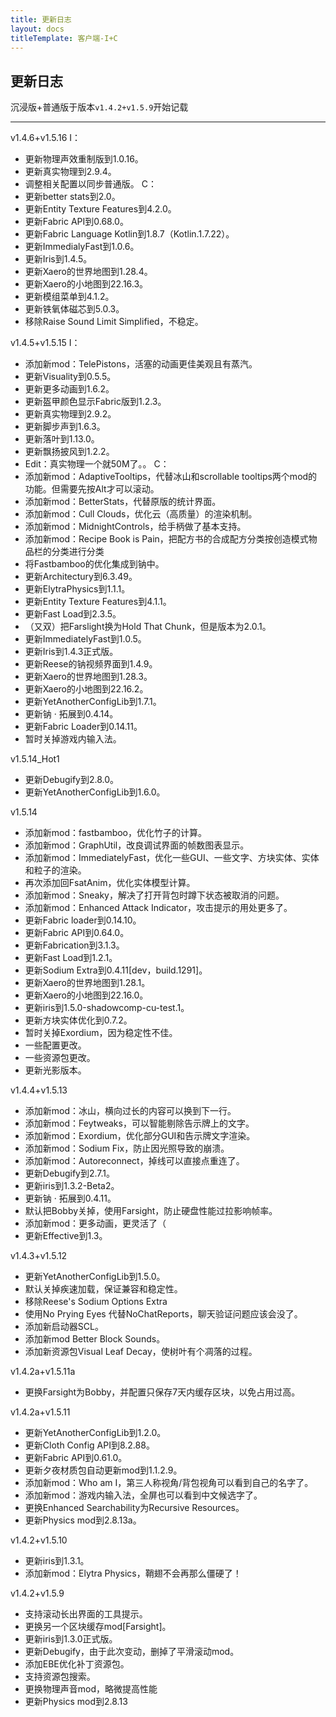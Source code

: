 ```yaml
---
title: 更新日志
layout: docs
titleTemplate: 客户端-I+C
---
```

## 更新日志

沉浸版+普通版于版本`v1.4.2+v1.5.9`开始记载

---

v1.4.6+v1.5.16
I：
 - 更新物理声效重制版到1.0.16。
 - 更新真实物理到2.9.4。
 - 调整相关配置以同步普通版。
C：
 - 更新better stats到2.0。
 - 更新Entity Texture Features到4.2.0。
 - 更新Fabric API到0.68.0。
 - 更新Fabric Language Kotlin到1.8.7（Kotlin.1.7.22）。
 - 更新ImmedialyFast到1.0.6。
 - 更新Iris到1.4.5。
 - 更新Xaero的世界地图到1.28.4。
 - 更新Xaero的小地图到22.16.3。
 - 更新模组菜单到4.1.2。
 - 更新铁氧体磁芯到5.0.3。
 - 移除Raise Sound Limit Simplified，不稳定。

v1.4.5+v1.5.15
I：
 - 添加新mod：TelePistons，活塞的动画更佳美观且有蒸汽。
 - 更新Visuality到0.5.5。
 - 更新更多动画到1.6.2。
 - 更新盔甲颜色显示Fabric版到1.2.3。
 - 更新真实物理到2.9.2。
 - 更新脚步声到1.6.3。
 - 更新落叶到1.13.0。
 - 更新飘扬披风到1.2.2。
 - Edit：真实物理一个就50M了。。
C：
 - 添加新mod：AdaptiveTooltips，代替冰山和scrollable tooltips两个mod的功能。但需要先按Alt才可以滚动。
 - 添加新mod：BetterStats，代替原版的统计界面。
 - 添加新mod：Cull Clouds，优化云（高质量）的渲染机制。
 - 添加新mod：MidnightControls，给手柄做了基本支持。
 - 添加新mod：Recipe Book is Pain，把配方书的合成配方分类按创造模式物品栏的分类进行分类
 - 将Fastbamboo的优化集成到钠中。
 - 更新Architectury到6.3.49。
 - 更新ElytraPhysics到1.1.1。
 - 更新Entity Texture Features到4.1.1。
 - 更新Fast Load到2.3.5。
 - （又双）把Farslight换为Hold That Chunk，但是版本为2.0.1。
 - 更新ImmediatelyFast到1.0.5。
 - 更新Iris到1.4.3正式版。
 - 更新Reese的钠视频界面到1.4.9。
 - 更新Xaero的世界地图到1.28.3。
 - 更新Xaero的小地图到22.16.2。
 - 更新YetAnotherConfigLib到1.7.1。
 - 更新钠 · 拓展到0.4.14。
 - 更新Fabric Loader到0.14.11。
 - 暂时关掉游戏内输入法。


v1.5.14_Hot1
 - 更新Debugify到2.8.0。
 - 更新YetAnotherConfigLib到1.6.0。

v1.5.14
 - 添加新mod：fastbamboo，优化竹子的计算。
 - 添加新mod：GraphUtil，改良调试界面的帧数图表显示。
 - 添加新mod：ImmediatelyFast，优化一些GUI、一些文字、方块实体、实体和粒子的渲染。
 - 再次添加回FsatAnim，优化实体模型计算。
 - 添加新mod：Sneaky，解决了打开背包时蹲下状态被取消的问题。
 - 添加新mod：Enhanced Attack Indicator，攻击提示的用处更多了。
 - 更新Fabric loader到0.14.10。
 - 更新Fabric API到0.64.0。
 - 更新Fabrication到3.1.3。
 - 更新Fast Load到1.2.1。
 - 更新Sodium Extra到0.4.11[dev，build.1291]。
 - 更新Xaero的世界地图到1.28.1。
 - 更新Xaero的小地图到22.16.0。
 - 更新iris到1.5.0-shadowcomp-cu-test.1。
 - 更新方块实体优化到0.7.2。
 - 暂时关掉Exordium，因为稳定性不佳。
 - 一些配置更改。
 - 一些资源包更改。
 - 更新光影版本。

v1.4.4+v1.5.13
 - 添加新mod：冰山，横向过长的内容可以换到下一行。
 - 添加新mod：Feytweaks，可以智能剔除告示牌上的文字。
 - 添加新mod：Exordium，优化部分GUI和告示牌文字渲染。
 - 添加新mod：Sodium Fix，防止因光照导致的崩溃。
 - 添加新mod：Autoreconnect，掉线可以直接点重连了。
 - 更新Debugify到2.7.1。
 - 更新iris到1.3.2-Beta2。
 - 更新钠 · 拓展到0.4.11。
 - 默认把Bobby关掉，使用Farsight，防止硬盘性能过拉影响帧率。
 - 添加新mod：更多动画，更灵活了（
 - 更新Effective到1.3。

v1.4.3+v1.5.12
 - 更新YetAnotherConfigLib到1.5.0。
 - 默认关掉疾速加载，保证兼容和稳定性。
 - 移除Reese's Sodium Options Extra
 - 使用No Prying Eyes 代替NoChatReports，聊天验证问题应该会没了。
 - 添加新启动器SCL。
 - 添加新mod Better Block Sounds。
 - 添加新资源包Visual Leaf Decay，使树叶有个凋落的过程。

v1.4.2a+v1.5.11a
 - 更换Farsight为Bobby，并配置只保存7天内缓存区块，以免占用过高。

v1.4.2a+v1.5.11
 - 更新YetAnotherConfigLib到1.2.0。
 - 更新Cloth Config API到8.2.88。
 - 更新Fabric API到0.61.0。
 - 更新夕夜材质包自动更新mod到1.1.2.9。
 - 添加新mod：Who am I，第三人称视角/背包视角可以看到自己的名字了。
 - 添加新mod：游戏内输入法，全屏也可以看到中文候选字了。
 - 更换Enhanced Searchability为Recursive Resources。
 - 更新Physics mod到2.8.13a。

v1.4.2+v1.5.10
 - 更新iris到1.3.1。
 - 添加新mod：Elytra Physics，鞘翅不会再那么僵硬了！

v1.4.2+v1.5.9
 - 支持滚动长出界面的工具提示。
 - 更换另一个区块缓存mod[Farsight]。
 - 更新iris到1.3.0正式版。
 - 更新Debugify，由于此次变动，删掉了平滑滚动mod。
 - 添加EBE优化补丁资源包。
 - 支持资源包搜索。
 - 更换物理声音mod，略微提高性能
 - 更新Physics mod到2.8.13